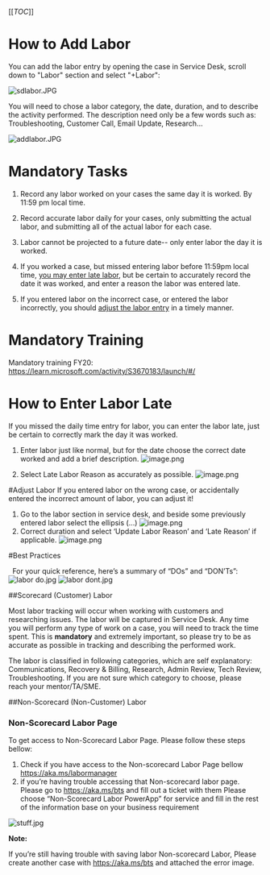 
[[_TOC_]]

# How to Add Labor
You can add the labor entry by opening the case in Service Desk, scroll down to "Labor" section and select "+Labor":

 ![sdlabor.JPG](/.attachments/sdlabor-e0d20039-bcfd-483a-82ff-e527b260ef36.JPG)

You will need to chose a labor category, the date, duration, and to describe the activity performed.
The description need only be a few words such as: Troubleshooting, Customer Call, Email Update, Research...

![addlabor.JPG](/.attachments/addlabor-ba4e9a21-713c-4267-aeca-4d700d3f748e.JPG)

# Mandatory Tasks

1. Record any labor worked on your cases the same day it is worked. 
By 11:59 pm local time.

2. Record accurate labor daily for your cases, only submitting the actual labor, and submitting all of the actual labor for each case.

3. Labor cannot be projected to a future date-- only enter labor the day it is worked.

4. If you worked a case, but missed entering labor before 11:59pm local time, [you may enter late labor](https://dev.azure.com/Supportability/Big%20Data/_wiki/wikis/Big-Data.wiki/295071/Labor-Tracking?anchor=how-to-enter-labor-late), but be certain to accurately record the date it was worked, and enter a reason the labor was entered late.
5. If you entered labor on the incorrect case, or entered the labor incorrectly, you should [adjust the labor entry](https://dev.azure.com/Supportability/Big%20Data/_wiki/wikis/Big-Data.wiki/295071/Labor-Tracking?anchor=adjust-labor) in a timely manner.

# Mandatory Training

Mandatory training FY20:
https://learn.microsoft.com/activity/S3670183/launch/#/

# How to Enter Labor Late
If you missed the daily time entry for labor, you can enter the labor late, just be certain to correctly mark the day it was worked.

1. Enter labor just like normal, but for the date choose the correct date worked and add a brief description.
![image.png](/.attachments/image-eb06f766-d55b-4da0-8312-038c4227f2f9.png)

2. Select Late Labor Reason as accurately as possible.
![image.png](/.attachments/image-3843157d-e115-450d-a6d0-44501e0b92db.png)

#Adjust Labor
If you entered labor on the wrong case, or accidentally entered the incorrect amount of labor, you can adjust it! 

1. Go to the labor section in service desk, and beside some previously entered labor select the ellipsis (…)
![image.png](/.attachments/image-a0b72f72-7a69-4f59-a579-1b10cbdf2d87.png)
2. Correct duration and select ‘Update Labor Reason’ and ‘Late Reason’ if applicable.
![image.png](/.attachments/image-8e6fe318-1a5b-442b-9102-35fc581c63f3.png)

#Best Practices

 
For your quick reference, here’s a summary of “DOs” and “DON’Ts”:
 
![labor do.jpg](/.attachments/labor%20do-b861bbb1-11f4-421a-b41e-299da11a9936.jpg)
![labor dont.jpg](/.attachments/labor%20dont-4826269c-0a66-495d-adca-08a9c2b98bcc.jpg)
 


##Scorecard (Customer) Labor

Most labor tracking will occur when working with customers and researching issues. The labor will be captured in Service Desk.
Any time you will perform any type of work on a case, you will need to track the time spent. This is **mandatory** and extremely important, so please try to be as accurate as possible in tracking and describing the performed work.

The labor is classified in following categories, which are self explanatory: Communications, Recovery & Billing, Research, Admin Review, Tech Review, Troubleshooting. If you are not sure which category to choose, please reach your mentor/TA/SME.




##Non-Scorecard (Non-Customer) Labor

### Non-Scorecard Labor Page
To get access to Non-Scorecard Labor Page. Please follow these steps bellow:

1.	Check if you have access to the Non-scorecard Labor Page bellow
	https://aka.ms/labormanager
2.	if you’re having trouble accessing that Non-scorecard labor page. Please go to https://aka.ms/bts and fill out a ticket with them 
	Please choose “Non-Scorecard Labor PowerApp” for service and fill in the rest of the information base on your business requirement
 
 ![stuff.jpg](/.attachments/stuff-2148b663-91a5-4e57-919a-9532a4e97654.jpg)
 
**Note:**
 
If you’re still having trouble with saving labor Non-scorecard Labor, Please create another case with https://aka.ms/bts and attached the error image. 
 
 
